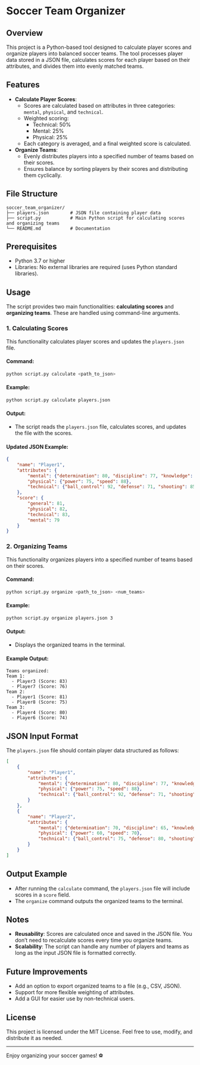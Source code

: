 
# Soccer Team Organizer

## Overview
This project is a Python-based tool designed to calculate player scores and organize players into balanced soccer teams. The tool processes player data stored in a JSON file, calculates scores for each player based on their attributes, and divides them into evenly matched teams.

## Features
- **Calculate Player Scores**:
  - Scores are calculated based on attributes in three categories: `mental`, `physical`, and `technical`.
  - Weighted scoring:
    - Technical: 50%
    - Mental: 25%
    - Physical: 25%
  - Each category is averaged, and a final weighted score is calculated.
- **Organize Teams**:
  - Evenly distributes players into a specified number of teams based on their scores.
  - Ensures balance by sorting players by their scores and distributing them cyclically.

## File Structure
```
soccer_team_organizer/
├── players.json        # JSON file containing player data
├── script.py           # Main Python script for calculating scores and organizing teams
└── README.md           # Documentation
```

## Prerequisites
- Python 3.7 or higher
- Libraries: No external libraries are required (uses Python standard libraries).

## Usage
The script provides two main functionalities: **calculating scores** and **organizing teams**. These are handled using command-line arguments.

### 1. Calculating Scores
This functionality calculates player scores and updates the `players.json` file.

#### Command:
```bash
python script.py calculate <path_to_json>
```

#### Example:
```bash
python script.py calculate players.json
```

#### Output:
- The script reads the `players.json` file, calculates scores, and updates the file with the scores.

#### Updated JSON Example:
```json
{
    "name": "Player1",
    "attributes": {
        "mental": {"determination": 80, "discipline": 77, "knowledge": 79},
        "physical": {"power": 75, "speed": 88},
        "technical": {"ball_control": 92, "defense": 71, "shooting": 85}
    },
    "score": {
        "general": 81,
        "physical": 82,
        "technical": 83,
        "mental": 79
    }
}
```

### 2. Organizing Teams
This functionality organizes players into a specified number of teams based on their scores.

#### Command:
```bash
python script.py organize <path_to_json> <num_teams>
```

#### Example:
```bash
python script.py organize players.json 3
```

#### Output:
- Displays the organized teams in the terminal.

#### Example Output:
```
Teams organized:
Team 1:
  - Player3 (Score: 83)
  - Player7 (Score: 76)
Team 2:
  - Player1 (Score: 81)
  - Player8 (Score: 75)
Team 3:
  - Player4 (Score: 80)
  - Player6 (Score: 74)
```

## JSON Input Format
The `players.json` file should contain player data structured as follows:
```json
[
    {
        "name": "Player1",
        "attributes": {
            "mental": {"determination": 80, "discipline": 77, "knowledge": 79},
            "physical": {"power": 75, "speed": 88},
            "technical": {"ball_control": 92, "defense": 71, "shooting": 85}
        }
    },
    {
        "name": "Player2",
        "attributes": {
            "mental": {"determination": 70, "discipline": 65, "knowledge": 60},
            "physical": {"power": 60, "speed": 70},
            "technical": {"ball_control": 75, "defense": 80, "shooting": 85}
        }
    }
]
```

## Output Example
- After running the `calculate` command, the `players.json` file will include scores in a `score` field.
- The `organize` command outputs the organized teams to the terminal.

## Notes
- **Reusability**: Scores are calculated once and saved in the JSON file. You don’t need to recalculate scores every time you organize teams.
- **Scalability**: The script can handle any number of players and teams as long as the input JSON file is formatted correctly.

## Future Improvements
- Add an option to export organized teams to a file (e.g., CSV, JSON).
- Support for more flexible weighting of attributes.
- Add a GUI for easier use by non-technical users.

## License
This project is licensed under the MIT License. Feel free to use, modify, and distribute it as needed.

---

Enjoy organizing your soccer games! ⚽

